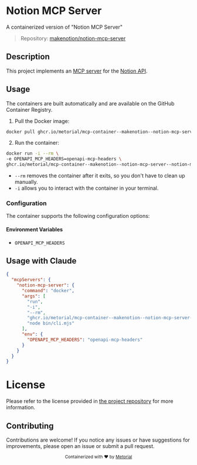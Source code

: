 
# Notion MCP Server

A containerized version of "Notion MCP Server"

> Repository: [makenotion/notion-mcp-server](https://github.com/makenotion/notion-mcp-server)

## Description

This project implements an [MCP server](https://spec.modelcontextprotocol.io/) for the [Notion API](https://developers.notion.com/reference/intro).


## Usage

The containers are built automatically and are available on the GitHub Container Registry.

1. Pull the Docker image:

```bash
docker pull ghcr.io/metorial/mcp-container--makenotion--notion-mcp-server--notion-mcp-server
```

2. Run the container:

```bash
docker run -i --rm \ 
-e OPENAPI_MCP_HEADERS=openapi-mcp-headers \
ghcr.io/metorial/mcp-container--makenotion--notion-mcp-server--notion-mcp-server  "node bin/cli.mjs"
```

- `--rm` removes the container after it exits, so you don't have to clean up manually.
- `-i` allows you to interact with the container in your terminal.



### Configuration

The container supports the following configuration options:




#### Environment Variables

- `OPENAPI_MCP_HEADERS`




## Usage with Claude

```json
{
  "mcpServers": {
    "notion-mcp-server": {
      "command": "docker",
      "args": [
        "run",
        "-i",
        "--rm",
        "ghcr.io/metorial/mcp-container--makenotion--notion-mcp-server--notion-mcp-server",
        "node bin/cli.mjs"
      ],
      "env": {
        "OPENAPI_MCP_HEADERS": "openapi-mcp-headers"
      }
    }
  }
}
```

# License

Please refer to the license provided in [the project repository](https://github.com/makenotion/notion-mcp-server) for more information.

## Contributing

Contributions are welcome! If you notice any issues or have suggestions for improvements, please open an issue or submit a pull request.

<div align="center">
  <sub>Containerized with ❤️ by <a href="https://metorial.com">Metorial</a></sub>
</div>
  